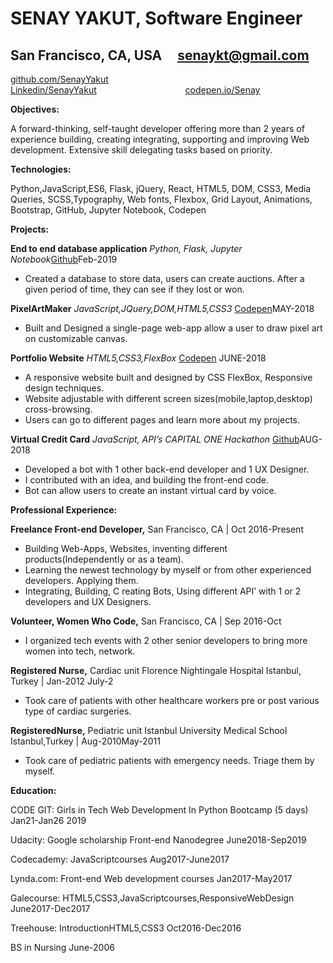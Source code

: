 
 # SENAY YAKUT, Software Engineer 
## San Francisco, CA, USA &nbsp;&nbsp;&nbsp;  [senaykt@gmail.com](senaykt@gmail.com)

[github.com/SenayYakut](https://github.com/SenayYakut)&nbsp;&nbsp;&nbsp;&nbsp;&nbsp;&nbsp;&nbsp;&nbsp;&nbsp;&nbsp;&nbsp;&nbsp;&nbsp;&nbsp;&nbsp;&nbsp;&nbsp;&nbsp;&nbsp;&nbsp;&nbsp;&nbsp;&nbsp;&nbsp;&nbsp;&nbsp;&nbsp;&nbsp;&nbsp;&nbsp;&nbsp;&nbsp;&nbsp;&nbsp;&nbsp;
[Linkedin/SenayYakut](www.linkedin.com/in/senaykt/)&nbsp;&nbsp;&nbsp;&nbsp;&nbsp;&nbsp;&nbsp;&nbsp;&nbsp;&nbsp;&nbsp;&nbsp;&nbsp;&nbsp;&nbsp;&nbsp;&nbsp;&nbsp;&nbsp;&nbsp;&nbsp;&nbsp;&nbsp;&nbsp;&nbsp;&nbsp;&nbsp;&nbsp;&nbsp;&nbsp;&nbsp;&nbsp;&nbsp;&nbsp;&nbsp; 
[codepen.io/Senay](https://codepen.io/Shenay/pen/PeaNpV)


__Objectives:__

A forward-thinking, self-taught developer offering more than 2 years of experience building, creating integrating, supporting and improving Web development. Extensive skill delegating tasks based on priority.

__Technologies:__

Python,JavaScript,ES6, Flask, jQuery, React, HTML5, DOM, CSS3, Media Queries, SCSS,Typography, Web fonts, Flexbox, Grid Layout, Animations, Bootstrap, GitHub, Jupyter Notebook, Codepen

__Projects:__

__End to end database application__ 
*Python, Flask, Jupyter Notebook*[Github](https://github.com/SenayYakut/End_to_end_database_application)Feb-2019

* Created a database to store data, users can create auctions. After a given period of time, they can see if they lost or won. 

__PixelArtMaker__ *JavaScript,JQuery,DOM,HTML5,CSS3* [Codepen](https://codepen.io/Shenay/pen/BrdMNo)MAY-2018

* Built and Designed a single-page web-app allow a user to draw pixel art on customizable canvas.

__Portfolio Website__ *HTML5,CSS3,FlexBox* [Codepen](https://codepen.io/Shenay/pen/PeaNpV) JUNE-2018 

* A responsive website built and designed by CSS FlexBox, Responsive design techniques.
* Website adjustable with different screen sizes(mobile,laptop,desktop) cross-browsing.
* Users can go to different pages and learn more about my projects.

__Virtual Credit Card__ *JavaScript, API’s CAPITAL ONE Hackathon* [Github](https://github.com/SenayYakut/sundayJam)AUG-2018 

* Developed a bot with 1 other back-end developer and 1 UX Designer.
* I contributed with an idea, and building the front-end code.
* Bot can allow users to create an instant virtual card by voice.

__Professional Experience:__

__Freelance Front-end Developer,__ San Francisco, CA | Oct 2016-Present

* Building Web-Apps, Websites, inventing different products(Independently or as a team).
* Learning the newest technology by myself or from other experienced developers. Applying them.
* Integrating, Building, C​​ reating Bots, Using different API’ with 1 or 2 developers and UX Designers.

__Volunteer, Women Who Code,__ San Francisco, CA | Sep 2016-Oct 

* I organized tech events with 2 other senior developers to bring more women into tech, network.

__Registered Nurse,__ Cardiac unit Florence Nightingale Hospital Istanbul, Turkey | Jan-2012 July-2

* Took care of patients with other healthcare workers pre or post various type of cardiac surgeries.

__RegisteredNurse,__ Pediatric unit Istanbul University Medical School Istanbul,Turkey | Aug-2010May-2011

* Took care of pediatric patients with emergency needs. Triage them by myself.

__Education:__

CODE GIT: Girls in Tech Web Development In Python Bootcamp (5 days)  Jan21-Jan26 2019

Udacity: Google scholarship Front-end Nanodegree  June2018-Sep2019

Codecademy: JavaScriptcourses  Aug2017-June2017

Lynda.com: Front-end Web development courses  Jan2017-May2017

Galecourse: HTML5,CSS3,JavaScriptcourses,ResponsiveWebDesign  June2017-Dec2017 

Treehouse: IntroductionHTML5,CSS3  Oct2016-Dec2016

BS in Nursing June-2006


